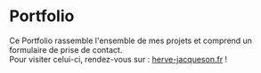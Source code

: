 # Portfolio

Ce Portfolio rassemble l'ensemble de mes projets et comprend un formulaire de prise de contact.  
Pour visiter celui-ci, rendez-vous sur : [herve-jacqueson.fr](https://herve-jacqueson.fr) !

